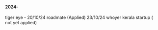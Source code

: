 #### 2024:
tiger eye - 20/10/24
roadmate (Applied) 23/10/24
whoyer kerala startup ( not yet applied)
